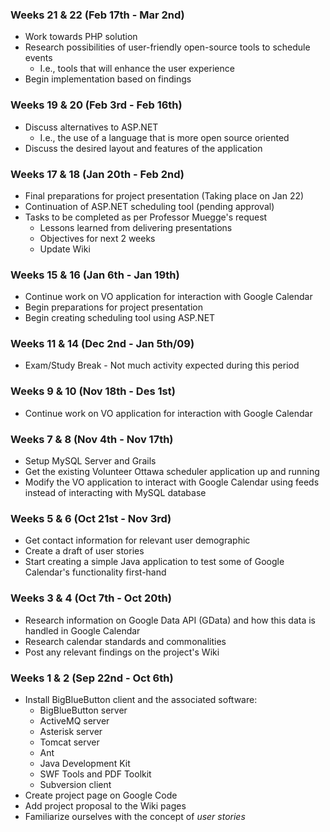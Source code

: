 ### Weeks 21 & 22 (Feb 17th - Mar 2nd) ###
  * Work towards PHP solution
  * Research possibilities of user-friendly open-source tools to schedule events
    * I.e., tools that will enhance the user experience
  * Begin implementation based on findings

### Weeks 19 & 20 (Feb 3rd - Feb 16th) ###
  * Discuss alternatives to ASP.NET
    * I.e., the use of a language that is more open source oriented
  * Discuss the desired layout and features of the application

### Weeks 17 & 18 (Jan 20th - Feb 2nd) ###
  * Final preparations for project presentation (Taking place on Jan 22)
  * Continuation of ASP.NET scheduling tool (pending approval)
  * Tasks to be completed as per Professor Muegge's request
    * Lessons learned from delivering presentations
    * Objectives for next 2 weeks
    * Update Wiki

### Weeks 15 & 16 (Jan 6th - Jan 19th) ###
  * Continue work on VO application for interaction with Google Calendar
  * Begin preparations for project presentation
  * Begin creating scheduling tool using ASP.NET

### Weeks 11 & 14 (Dec 2nd - Jan 5th/09) ###
  * Exam/Study Break - Not much activity expected during this period

### Weeks 9 & 10 (Nov 18th - Des 1st) ###
  * Continue work on VO application for interaction with Google Calendar

### Weeks 7 & 8 (Nov 4th - Nov 17th) ###

  * Setup MySQL Server and Grails
  * Get the existing Volunteer Ottawa scheduler application up and running
  * Modify the VO application to interact with Google Calendar using feeds instead of interacting with MySQL database

### Weeks 5 & 6 (Oct 21st - Nov 3rd) ###

  * Get contact information for relevant user demographic
  * Create a draft of user stories
  * Start creating a simple Java application to test some of Google Calendar's functionality first-hand

### Weeks 3 & 4 (Oct 7th - Oct 20th) ###

  * Research information on Google Data API (GData) and how this data is handled in Google Calendar
  * Research calendar standards and commonalities
  * Post any relevant findings on the project's Wiki

### Weeks 1 & 2 (Sep 22nd - Oct 6th) ###

  * Install BigBlueButton client and the associated software:
    * BigBlueButton server
    * ActiveMQ server
    * Asterisk server
    * Tomcat server
    * Ant
    * Java Development Kit
    * SWF Tools and PDF Toolkit
    * Subversion client
  * Create project page on Google Code
  * Add project proposal to the Wiki pages
  * Familiarize ourselves with the concept of _user stories_